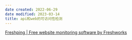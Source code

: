 ```yaml
---
date created: 2022-06-29
date modified: 2023-03-14
title: api和web的可访问性检测
---
```


[Freshping | Free website monitoring software by Freshworks](https://www.freshworks.com/website-monitoring/)
